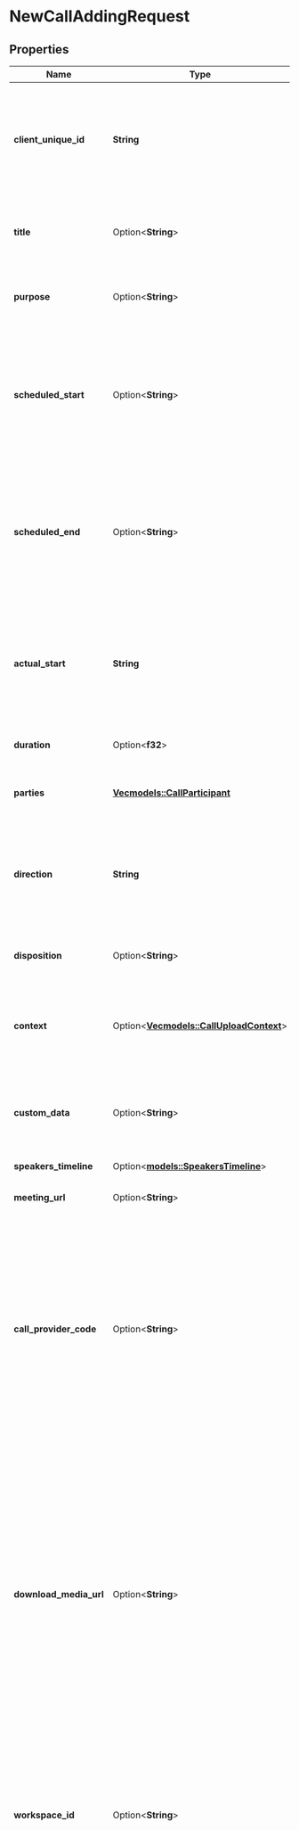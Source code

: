 # NewCallAddingRequest

## Properties

Name | Type | Description | Notes
------------ | ------------- | ------------- | -------------
**client_unique_id** | **String** | A call's unique identifier in the PBX or the recording system. Gong uses this identifier to prevent repeated attempts to upload the same recording. | 
**title** | Option<**String**> | The title of the call. This title is available in the Gong system for indexing and search. | [optional]
**purpose** | Option<**String**> | The purpose of the call. This optional field is a free text of up to 255 characters. | [optional]
**scheduled_start** | Option<**String**> | The date and time the call was scheduled to begin in the ISO-8601 format (e.g., '2018-02-18T02:30:00-07:00' or '2018-02-18T08:00:00Z', where Z stands for UTC); | [optional]
**scheduled_end** | Option<**String**> | The date and time the call was scheduled to end in the ISO-8601 format (e.g., '2018-02-18T02:30:00-07:00' or '2018-02-18T08:00:00Z', where Z stands for UTC); | [optional]
**actual_start** | **String** | The actual date and time when the call started in the ISO-8601 format (e.g., '2018-02-18T02:30:00-07:00' or '2018-02-18T08:00:00Z', where Z stands for UTC); | 
**duration** | Option<**f32**> | The actual call duration in seconds. | [optional]
**parties** | [**Vec<models::CallParticipant>**](CallParticipant.md) | A list of the call's participants. A party must be provided for the primaryUser. | 
**direction** | **String** | Whether the call is inbound (someone called the company), outbound (a rep dialed someone outside the company), or a conference call. | 
**disposition** | Option<**String**> | The disposition of the call. The disposition is free text of up to 255 characters. | [optional]
**context** | Option<[**Vec<models::CallUploadContext>**](CallUploadContext.md)> | A list of references to external systems such as CRM, Telephony System, Case Management, etc. | [optional]
**custom_data** | Option<**String**> | Optional metadata associated with the call (represented as text). Gong stores this metadata and it can be used for troubleshooting. | [optional]
**speakers_timeline** | Option<[**models::SpeakersTimeline**](SpeakersTimeline.md)> |  | [optional]
**meeting_url** | Option<**String**> | The URL of the conference call by which users join the meeting | [optional]
**call_provider_code** | Option<**String**> | The code identifies the provider conferencing or telephony system. For example: zoom, clearslide, gotomeeting, ringcentral, outreach, insidesales, etc. These values are predefined by Gong, please contact help@gong.io to find the proper value for your system. | [optional]
**download_media_url** | Option<**String**> | The URL from which Gong can download the media file. The URL must be unique, the audio or video file must be a maximum of 1.5GB. The content-type must either start with 'audio' or 'video,' or should be 'application/octet-stream' or 'binary/octet-stream' followed by a subtype that specifies a supported file type (WAV, MP3, MP4, MKV and FLAC). If you provide this URL, you should not perform the 'Add call media' step. | [optional]
**workspace_id** | Option<**String**> | Optional workspace identifier. If specified, the call will be placed into this workspace, otherwise, the default algorithm for workspace placement will be applied. | [optional]
**language_code** | Option<**String**> | The language code the call should be transcribed to. This field is optional as Gong automatically detects the language spoken in the call and transcribes it accordingly. Set this field only if you are sure of the language the call is in. Valid values are: af-ZA, am-ET, ar-AE, ar-BH, ar-DZ, ar-EG, ar-IL, ar-IQ, ar-JO, ar-KW, ar-LB, ar-MA, ar-MR, ar-OM, ar-PS, ar-QA, ar-SA, ar-TN, ar-YE, az-AZ, bg-BG, bn-BD, bn-IN, bs-BA, ca-ES, cs-CZ, da-DK, de-AT, de-CH, de-DE, el-GR, en-AB, en-AU, en-CA, en-GB, en-IE, en-IN, en-NZ, en-PH, en-SG, en-US, en-WL, en-ZA, es-AR, es-BO, es-CL, es-CO, es-CR, es-DO, es-EC, es-ES, es-GT, es-HN, es-MX, es-NI, es-PA, es-PE, es-PR, es-PY, es-SV, es-US, es-UY, et-EE, eu-ES, fa-IR, fi-FI, fil-PH, fr-BE, fr-CA, fr-CH, fr-FR, gl-ES, gu-IN, he-IL, hi-IN, hr-HR, hu-HU, hy-AM, id-ID, is-IS, it-CH, it-IT, ja-JP, jv-ID, ka-GE, kk-KZ, km-KH, kn-IN, ko-KR, lo-LA, lt-LT, lv-LV, mk-MK, ml-IN, mn-MN, mr-IN, ms-MY, my-MM, ne-NP, nl-BE, nl-NL, no-NO, pa-Guru-IN, pl-PL, pt-BR, pt-PT, ro-RO, ru-RU, si-LK, sk-SK, sl-SI, sq-AL, sr-RS, su-ID, sv-SE, sw-KE, sw-TZ, ta-IN, ta-LK, ta-MY, ta-SG, te-IN, th-TH, tr-TR, uk-UA, ur-IN, ur-PK, uz-UZ, vi-VN, yue-Hant-HK, zh-CN, zh-TW, zu-ZA | [optional]
**primary_user** | **String** | The Gong internal user ID of the team member who hosted the call. | 

[[Back to Model list]](../README.md#documentation-for-models) [[Back to API list]](../README.md#documentation-for-api-endpoints) [[Back to README]](../README.md)


